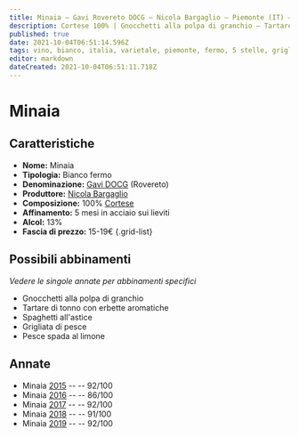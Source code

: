 ```yaml
---
title: Minaia – Gavi Rovereto DOCG – Nicola Bargaglio – Piemonte (IT) – 15-19€ – 3★-5★
description: Cortese 100% | Gnocchetti alla polpa di granchio – Tartare di tonno – Spaghetti all'astice – Grigliata di pesce – Pesce spada al limone
published: true
date: 2021-10-04T06:51:14.596Z
tags: vino, bianco, italia, varietale, piemonte, fermo, 5 stelle, grigliata di pesce, cortese, 15-19€, tartare di tonno, gnocchetti alla polpa di granchio, spaghetti all'astice, pesce spada al limone
editor: markdown
dateCreated: 2021-10-04T06:51:11.718Z
---
```


 # Minaia

## Caratteristiche
- **Nome:** Minaia
- **Tipologia:** Bianco fermo
- **Denominazione:** [Gavi DOCG](/denominazioni/Italia/Piemonte/DOCG/Gavi) (Rovereto)
- **Produttore:** [Nicola Bargaglio](/produttori/Italia/Piemonte/Nicola-Bargaglio)
- **Composizione:** 100% [Cortese](/vitigni/Italia/bacca-bianca/cortese)
- **Affinamento:** 5 mesi in acciaio sui lieviti 
- **Alcol:** 13%
- **Fascia di prezzo:** 15-19€
{.grid-list}



## Possibili abbinamenti
*Vedere le singole annate per abbinamenti specifici*

- Gnocchetti alla polpa di granchio
- Tartare di tonno con erbette aromatiche
- Spaghetti all'astice
- Grigliata di pesce
- Pesce spada al limone


## Annate

- Minaia [2015](vini/Italia/Piemonte/Nicola-Bargaglio/Gavi-dei-Gavi-Etichetta-Nera/2015) -- <span class="star-5"></span>  -- 92/100
- Minaia [2016](vini/Italia/Piemonte/Nicola-Bargaglio/Gavi-dei-Gavi-Etichetta-Nera/2016) -- <span class="star-3"></span>  -- 86/100
- Minaia [2017](vini/Italia/Piemonte/Nicola-Bargaglio/Gavi-dei-Gavi-Etichetta-Nera/2017) -- <span class="star-5"></span>  -- 92/100
- Minaia [2018](vini/Italia/Piemonte/Nicola-Bargaglio/Gavi-dei-Gavi-Etichetta-Nera/2018) -- <span class="star-5"></span>  -- 91/100
- Minaia [2019](vini/Italia/Piemonte/Nicola-Bargaglio/Gavi-dei-Gavi-Etichetta-Nera/2019) -- <span class="star-5"></span>  -- 92/100